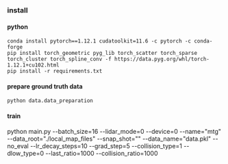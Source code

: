 ### install
#### python
```
conda install pytorch==1.12.1 cudatoolkit=11.6 -c pytorch -c conda-forge
pip install torch_geometric pyg_lib torch_scatter torch_sparse torch_cluster torch_spline_conv -f https://data.pyg.org/whl/torch-1.12.1+cu102.html
pip install -r requirements.txt
```

#### prepare ground truth data
```
python data.data_preparation
```

#### train
python main.py --batch_size=16 --lidar_mode=0 --device=0 --name="mtg" --data_root="./local_map_files" --snap_shot="" --data_name="data.pkl" --no_eval --lr_decay_steps=10 --grad_step=5 --collision_type=1 --dlow_type=0 --last_ratio=1000 --collision_ratio=1000
```